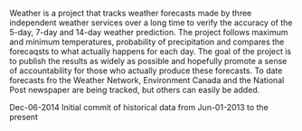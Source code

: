 Weather is a project that tracks weather forecasts made by three independent weather services over a long time to verify the accuracy of the 5-day, 7-day and 14-day weather prediction. The project follows maximum and minimum temperatures, probability of precipitation and compares the forecaqsts to what actually happens for each day.
The goal of the project is to publish the results as widely as possible and hopefully promote a sense of accountability for those who actually produce these forecasts. To date forecasts fro the Weather Network, Environment Canada and the National Post newspaper are being tracked, but others can easily be added.

Dec-06-2014
Initial commit of historical data from Jun-01-2013 to the present


